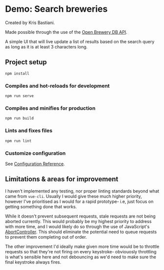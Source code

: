# Demo: Search breweries

Created by Kris Bastiani.

Made possible through the use of the [Open Brewery DB API](https://www.openbrewerydb.org/).

A simple UI that will live update a list of results based on the search query as long as it is at least 3 characters long.

## Project setup
```
npm install
```

### Compiles and hot-reloads for development
```
npm run serve
```

### Compiles and minifies for production
```
npm run build
```

### Lints and fixes files
```
npm run lint
```

### Customize configuration
See [Configuration Reference](https://cli.vuejs.org/config/).

## Limitations & areas for improvement

I haven't implemented any testing, nor proper linting standards beyond what came from `vue-cli`. Usually I would give these much higher priority, however I've prioritised as I would for a rapid prototype- i.e, just focus on getting something done that works.

While it doesn't prevent subsequent requests, stale requests are not being aborted currently. This would probably be my highest priority to address with more time, and I would likely do so through the use of JavaScript's [AbortController](https://developer.mozilla.org/en-US/docs/Web/API/AbortController). This should eliminate the potential need to queue requests to prevent them completing out of order.

The other improvement I'd ideally make given more time would be to throttle requests so that they're not firing on every keystroke- obviouosly throttling is what's sensible here and not debouncing as we'd need to make sure the final keystroke always fires.
